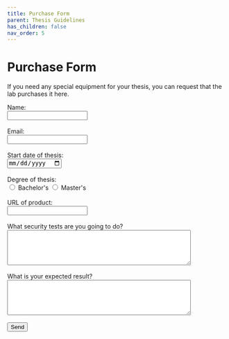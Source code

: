 ```yaml
---
title: Purchase Form
parent: Thesis Guidelines
has_children: false
nav_order: 5
---
```


# Purchase Form

If you need any special equipment for your thesis, you can request that the lab purchases it here.

<form action="https://formspree.io/f/mrgojlwg" method="POST">
    Name:<br><input type="text" name="sname"><br><br>
    Email:<br><input type="email" name="email"><br><br>
    Start date of thesis:<br><input type="date" name="start_date"> <br><br>
    Degree of thesis:<br>
    <input type="radio" id="bth" name="degree" value="bth">
        <label for="bth">Bachelor's</label>
    <input type="radio" id="mth" name="degree" value="mth">
        <label for="mth">Master's</label><br><br>
    URL of product:<br><input type="url" name="product_url"><br><br>
    What security tests are you going to do?<br><textarea rows="5" cols="50" name="tests"></textarea><br><br>
    What is your expected result?<br><textarea rows="5" cols="50" name="exp_result"></textarea><br><br>
   <input type="submit" value="Send">
</form>